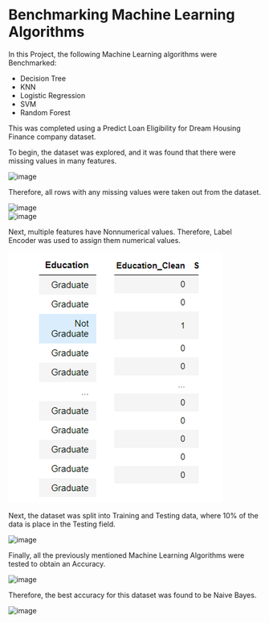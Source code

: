 ﻿# Benchmarking Machine Learning Algorithms
In this Project, the following Machine Learning algorithms were Benchmarked:

- Decision Tree
- KNN
- Logistic Regression
- SVM
- Random Forest

This was completed using a Predict Loan Eligibility for Dream Housing Finance company dataset.

To begin, the dataset was explored, and it was found that there were missing values in many features.

![image](https://github.com/shankaattanayake/Data-Science/blob/main/Machine%20Learning%201%20Algorithm/Benchmark_ML_Algorithms/Images/Aspose.Words.4a731c12-88da-4687-b959-83f2b57056d0.001.png)<br >

Therefore, all rows with any missing values were taken out from the dataset. 

![image](https://github.com/shankaattanayake/Data-Science/blob/main/Machine%20Learning%201%20Algorithm/Benchmark_ML_Algorithms/Images/Aspose.Words.4a731c12-88da-4687-b959-83f2b57056d0.002.png)<br >
![image](https://github.com/shankaattanayake/Data-Science/blob/main/Machine%20Learning%201%20Algorithm/Benchmark_ML_Algorithms/Images/Aspose.Words.4a731c12-88da-4687-b959-83f2b57056d0.003.png)<br >

Next, multiple features have Nonnumerical values. Therefore, Label Encoder was used to assign them numerical values. 

![image](https://github.com/shankaattanayake/Data-Science/blob/main/Machine%20Learning%201%20Algorithm/Benchmark_ML_Algorithms/Images/Labelencoder.PNG)<br >

Next, the dataset was split into Training and Testing data, where 10% of the data is place in the Testing field. 

![image](https://github.com/shankaattanayake/Data-Science/blob/main/Machine%20Learning%201%20Algorithm/Benchmark_ML_Algorithms/Images/Aspose.Words.4a731c12-88da-4687-b959-83f2b57056d0.006.png)<br >

 Finally, all the previously mentioned Machine Learning Algorithms were tested to obtain an Accuracy.
 
 ![image](https://github.com/shankaattanayake/Data-Science/blob/main/Machine%20Learning%201%20Algorithm/Benchmark_ML_Algorithms/Images/Aspose.Words.4a731c12-88da-4687-b959-83f2b57056d0.007.png)<br >
 
Therefore, the best accuracy for this dataset was found to be Naive Bayes.

 ![image](https://github.com/shankaattanayake/Data-Science/blob/main/Machine%20Learning%201%20Algorithm/Benchmark_ML_Algorithms/Images/Aspose.Words.4a731c12-88da-4687-b959-83f2b57056d0.008.png)<br >
